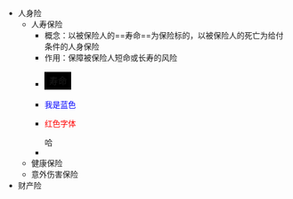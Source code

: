 - 人身险
	- 人寿保险
		- 概念：以被保险人的==寿命==为保险标的，以被保险人的死亡为给付条件的人身保险
		- 作用：保障被保险人短命或长寿的风险
		- <table><tr><td bgcolor=black>寿命</td></tr></table>
		- <font color=Blue>我是蓝色</font>
		- <p style="color:red">红色字体</p>哈
		-
	- 健康保险
	- 意外伤害保险
- 财产险